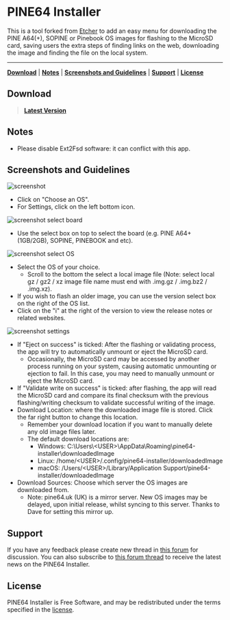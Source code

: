 PINE64 Installer
================

This is a tool forked from [Etcher](https://etcher.io/) to add an easy menu for downloading the PINE A64(+), SOPINE or Pinebook OS images for flashing to the MicroSD card, saving users the extra steps of finding links on the web, downloading the image and finding the file on the local system.

***

[**Download**](#download) | [**Notes**](#notes) | [**Screenshots and Guidelines**](#screenshots-and-guidelines) | [**Support**](#support) | [**License**](#license)


## Download
> [**Latest Version**](https://github.com/pine64dev/PINE64-Installer/releases/latest)

## Notes
- Please disable Ext2Fsd software: it can conflict with this app.

## Screenshots and Guidelines
![screenshot](https://raw.githubusercontent.com/pine64dev/PINE64-Installer/master/screenshot.png)
- Click on "Choose an OS".
- For Settings, click on the left bottom icon.

![screenshot select board](https://raw.githubusercontent.com/pine64dev/PINE64-Installer/master/screenshot2.png)
- Use the select box on top to select the board (e.g. PINE A64+ (1GB/2GB), SOPINE, PINEBOOK and etc).

![screenshot select OS](https://raw.githubusercontent.com/pine64dev/PINE64-Installer/master/screenshot3.png)
- Select the OS of your choice.
	- Scroll to the bottom the select a local image file (Note: select local gz / gz2 / xz image file name must end with .img.gz / .img.bz2 / .img.xz).
- If you wish to flash an older image, you can use the version select box on the right of the OS list.
- Click on the "i" at the right of the version to view the release notes or related websites.

![screenshot settings](https://raw.githubusercontent.com/pine64dev/PINE64-Installer/master/screenshot4.png)
- If "Eject on success" is ticked: After the flashing or validating process, the app will try to automatically unmount or eject the MicroSD card.
  - Occasionally, the MicroSD card may be accessed by another process running on your system, causing automatic unmounting or ejection to fail. In this case, you may need to manually unmount or eject the MicroSD card.
- If "Validate write on success" is ticked: after flashing, the app will read the MicroSD card and compare its final checksum with the previous flashing/writing checksum to validate successful writing of the image.
- Download Location: where the downloaded image file is stored. Click the far right button to change this location.
  - Remember your download location if you want to manually delete any old image files later.
  - The default download locations are:
    - Windows: C:\\Users\\&lt;USER&gt;\\AppData\\Roaming\\pine64-installer\\downloadedImage
    - Linux: /home/&lt;USER&gt;/.config/pine64-installer/downloadedImage
    - macOS: /Users/&lt;USER&gt;/Library/Application Support/pine64-installer/downloadedImage
- Download Sources: Choose which server the OS images are downloaded from.
  - Note: pine64.uk (UK) is a mirror server. New OS images may be delayed, upon initial release, whilst syncing to this server. Thanks to Dave for setting this mirror up. 


## Support
If you have any feedback please create new thread in [this forum](https://forum.pine64.org/forumdisplay.php?fid=21) for discussion. You can also subscribe to [this forum thread](https://forum.pine64.org/showthread.php?tid=4481) to receive the latest news on the PINE64 Installer.


## License
PINE64 Installer is Free Software, and may be redistributed under the terms specified in the [license](https://github.com/pine64dev/PINE64-Installer/blob/master/LICENSE).
